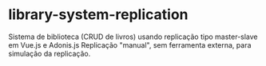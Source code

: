 # library-system-replication
Sistema de biblioteca (CRUD de livros) usando replicação tipo master-slave em Vue.js e Adonis.js 
Replicação "manual", sem ferramenta externa, para simulação da replicação. 
